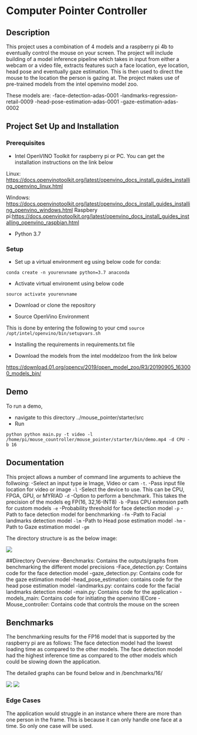 # Computer Pointer Controller

## Description

This project uses a combination of 4 models and a raspberry pi 4b to eventually control the mouse on your screen.
The project will include building of a model inference pipeline which takes in input from either a webcam or a video file,
extracts features such a face location, eye location, head pose and eventually gaze estimation. This is then
used to direct the mouse to the location the person is gazing at.
The project makes use of pre-trained models from the intel openvino model zoo.

These models are:
-face-detection-adas-0001
-landmarks-regression-retail-0009
-head-pose-estimation-adas-0001
-gaze-estimation-adas-0002

## Project Set Up and Installation

### Prerequisites

- Intel OpenVINO Toolkit for raspberry pi or PC. 
You can get the installation instructions on the link below

Linux: 
https://docs.openvinotoolkit.org/latest/openvino_docs_install_guides_installing_openvino_linux.html

Windows:
https://docs.openvinotoolkit.org/latest/openvino_docs_install_guides_installing_openvino_windows.html
Raspbery pi:https://docs.openvinotoolkit.org/latest/openvino_docs_install_guides_installing_openvino_raspbian.html

- Python 3.7



### Setup

- Set up a virtual environment eg using below code for conda:

`conda create -n yourenvname python=3.7 anaconda`

- Activate virtual environemt using below code

`source activate yourenvname`

- Download or clone the repository

- Source OpenVino Environment

This is done by entering the following to your cmd `source /opt/intel/openvino/bin/setupvars.sh`

- Installing the requirements in requirements.txt file

- Download the models from the intel moddelzoo from the link below

https://download.01.org/opencv/2019/open_model_zoo/R3/20190905_163000_models_bin/


## Demo
To run a demo, 
- navigate to this directory ../mouse_pointer/starter/src
- Run 

`python python main.py -t video -l /home/pi/mouse_countroller/mouse_pointer/starter/bin/demo.mp4 -d CPU -b 16`



## Documentation

This project allows a number of command line arguments to achieve the follwoing:
-Select an input type ie Image, Video or cam `-t`. 
-Pass input file location for video or image `-l`
-Select the device to use. This can be CPU, FPGA, GPU, or MYRIAD `-d`
-Option to perform a benchmark. This takes the precision of the models eg FP(16, 32,16-INT8) `-b`
-Pass CPU extension path for custom models `-e`
-Probability threshold for face detection model `-p`
-Path to face detection model for benchmarking `-fm`
-Path to Facial landmarks detection model `-lm`
-Path to Head pose estimation model `-hm`
-Path to Gaze estimation model  `-gm`

The directory structure is as the below image:

![](mouse_pointer/starter/src/directory.png)

##Directory Overview
-Benchmarks: Contains the outputs/graphs from benchmarking the different model precisions
-Face_detection.py: Contains code for the face detection model
-gaze_detection.py: Contains code for the gaze estimation model
-head_pose_estimation: contains code for the head pose estimation model
-landmarks.py: contains code for the facial landmarks detection model
-main.py: Contains code for the application
-models_main: Contains code for initiating the openvino IECore
-Mouse_controller: Contains code that controls the mouse on the screen


## Benchmarks
The benchmarking results for the FP16 model that is supported by the raspberry pi are as follows:
The face detection model had the lowest loading time as compared to the other models.
The face detection model had the highest inference time as compared to the other models
which could be slowing down the application.

The detailed graphs can be found below and in /benchmarks/16/

![](benchmarks/16/inference.jpg)
![](benchmarks/16/loading.jpg)




### Edge Cases
The application would struggle in an instance where there are more than one person in the frame. This is because
it can only handle one face at a time. So only one case will be used.